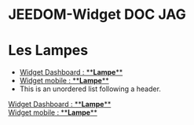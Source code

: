 # JEEDOM-Widget DOC JAG

<h1 id="Lampe">Les Lampes</h1>

<ul>
  <li><a href="./JEEDOM-Lampe-README.html">Widget Dashboard : **<b>Lampe</b>**</a></li>
  <li><a href="./JEEDOM-Lampe--mobile-README.html">Widget mobile : **<b>Lampe</b>**</a></li>
  <li>This is an unordered list following a header.</li>
</ul>
<a href="./JEEDOM-Lampe-README.html">Widget Dashboard : **<b>Lampe</b>**</a><br/>
<a href="./JEEDOM-Lampe--mobile-README.html">Widget mobile : **<b>Lampe</b>**</a><br/>